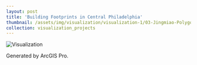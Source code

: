 ```yaml
---
layout: post
title: 'Building Footprints in Central Philadelphia'
thumbnail: /assets/img/visualization/visualization-1/03-Jingmiao-Polygons(1).png
collection: visualization_projects
---
```

<img src="/assets/img/visualization/visualization-1/03-Jingmiao-Polygons.png" alt="Visualization">

Generated by ArcGIS Pro.
